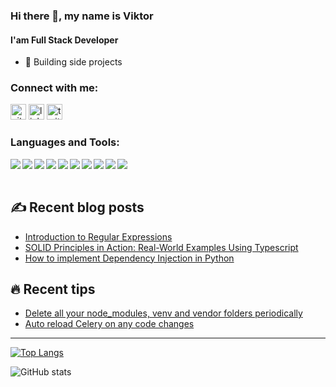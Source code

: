 ### Hi there 👋, my name is Viktor 
#### I'am Full Stack Developer

- 🔭 Building side projects


 ### Connect with me:
 
[<img src='https://cdn.jsdelivr.net/npm/simple-icons@3.0.1/icons/github.svg' alt='github' height='25'>](https://github.com/victory-sokolov)  [<img src='https://cdn.jsdelivr.net/npm/simple-icons@3.0.1/icons/linkedin.svg' alt='linkedin' height='25'>](https://www.linkedin.com/in/sokolov-viktor/)  [<img src='https://cdn.jsdelivr.net/npm/simple-icons@3.0.1/icons/twitter.svg' alt='twitter' height='25'>](https://twitter.com/VictorySokolov)  

### Languages and Tools:

<img align="left" src="https://img.icons8.com/color/40/000000/typescript.png"/>
<img align="left" src="https://img.icons8.com/color/40/000000/nodejs.png"/>
<img align="left" src="https://img.icons8.com/color/40/000000/css3.png"/>
<img align="left" src="https://img.icons8.com/color/40/000000/python--v2.png"/>
<img align="left" src="https://img.icons8.com/nolan/40/react-native.png"/>
<img align="left" src="https://img.icons8.com/color/40/000000/nextjs.png"/>
<img align="left" src="https://img.icons8.com/color/40/000000/linux--v2.png"/>
<img align="left" src="https://img.icons8.com/color/40/000000/docker.png"/>
<img align="left" src="https://img.icons8.com/color/40/000000/postgreesql.png"/>
<img align="left" src="https://img.icons8.com/color/40/000000/git.png"/>

<br />
<br />

## ✍️ Recent blog posts

<!-- POST-START -->
- [Introduction to Regular Expressions](https://viktorsokolov.com/blog/introduction-to-regular-expressions)
- [SOLID Principles in Action: Real-World Examples Using Typescript](https://viktorsokolov.com/blog/solid-principles-in-action)
- [How to implement  Dependency Injection in Python](https://viktorsokolov.com/blog/how-to-implement-dependency-injection-in-python)
<!-- POST-END -->

## 🔥 Recent tips

<!-- TIP-START -->
- [Delete all your node_modules, venv and vendor folders periodically](https://viktorsokolov.com/tip/delete-all-your-node_modules-venv-and-vendor-folders-periodically)
- [Auto reload Celery on any code changes](https://viktorsokolov.com/tip/auto-reload-celery-on-any-code-changes)
<!-- TIP-END -->

---

[![Top Langs](https://github-readme-stats.vercel.app/api/top-langs/?username=victory-sokolov)](https://github.com/anuraghazra/github-readme-stats)

![GitHub stats](https://github-readme-stats.vercel.app/api?username=victory-sokolov&show_icons=true)  
